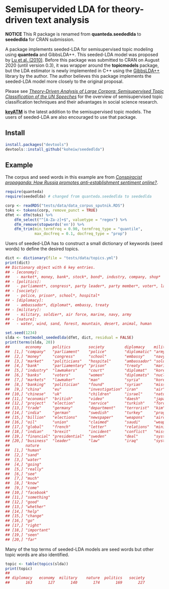 
# Semisupervided LDA for theory-driven text analysis

**NOTICE** This R package is renamed from **quanteda.seededlda** to
**seededlda** for CRAN submission.

A package implements seeded-LDA for semisupervised topic modeling using
**quanteda** and GibbsLDA++. This seeded-LDA model was proposed by [Lu
et al. (2010)](https://dl.acm.org/citation.cfm?id=2119585). Before this
package was submitted to CRAN on August 2020 (until version 0.3), it was
wrapper around the **topicmodels** package, but the LDA estimator is
newly implemented in C++ using the
[GibbsLDA++](http://gibbslda.sourceforge.net/) library by the author.
The author believes this package implements the seeded-LDA model more
closely to the original proposal.

Please see [*Theory-Driven Analysis of Large Corpora: Semisupervised
Topic Classification of the UN
Speeches*](https://journals.sagepub.com/doi/full/10.1177/0894439320907027)
for the overview of semisupervised topic classification techniques and
their advantages in social science research.

[**keyATM**](https://github.com/keyATM/keyATM) is the latest addition to
the semisupervised topic models. The users of seeded-LDA are also
encouraged to use that package.

## Install

``` r
install.packages("devtools")
devtools::install_github("koheiw/seededlda") 
```

## Example

The corpus and seed words in this example are from [*Conspiracist
propaganda: How Russia promotes anti-establishment sentiment
online?*](https://koheiw.net/wp-content/uploads/2019/06/Sputnik-05-ECPR.pdf).

``` r
require(quanteda)
require(seededlda) # changed from quanteda.seededlda to seededlda
```

``` r
corp <- readRDS("tests/data/data_corpus_sputnik.RDS")
toks <- tokens(corp, remove_punct = TRUE)
dfmt <- dfm(toks) %>% 
    dfm_select("^[A-Za-z]+$", valuetype = "regex") %>% 
    dfm_remove(stopwords('en')) %>% 
    dfm_trim(min_termfreq = 0.90, termfreq_type = "quantile", 
             max_docfreq = 0.1, docfreq_type = "prop")
```

Users of seeded-LDA has to construct a small dictionary of keywords
(seed words) to define the desired topics.

``` r
dict <- dictionary(file = "tests/data/topics.yml")
print(dict)
## Dictionary object with 6 key entries.
## - [economy]:
##   - market*, money, bank*, stock*, bond*, industry, company, shop*
## - [politics]:
##   - parliament*, congress*, party leader*, party member*, voter*, lawmaker*, politician*
## - [society]:
##   - police, prison*, school*, hospital*
## - [diplomacy]:
##   - ambassador*, diplomat*, embassy, treaty
## - [military]:
##   - military, soldier*, air force, marine, navy, army
## - [nature]:
##   - water, wind, sand, forest, mountain, desert, animal, human
```

``` r
set.seed(1234)
slda <- textmodel_seededlda(dfmt, dict, residual = FALSE)
print(terms(slda, 20))
##       economy     politics        society         diplomacy    military  
##  [1,] "company"   "parliament"    "police"        "diplomatic" "army"    
##  [2,] "money"     "congress"      "school"        "embassy"    "navy"    
##  [3,] "market"    "politicians"   "hospital"      "ambassador" "soldiers"
##  [4,] "bank"      "parliamentary" "prison"        "treaty"     "marine"  
##  [5,] "industry"  "lawmakers"     "court"         "diplomat"   "korea"   
##  [6,] "banks"     "voters"        "women"         "diplomats"  "nuclear" 
##  [7,] "markets"   "lawmaker"      "man"           "syria"      "korean"  
##  [8,] "banking"   "politician"    "found"         "syrian"     "missile" 
##  [9,] "china"     "eu"            "investigation" "iran"       "air"     
## [10,] "chinese"   "uk"            "children"      "israel"     "nato"    
## [11,] "economic"  "british"       "video"         "daesh"      "japan"   
## [12,] "project"   "election"      "service"       "turkish"    "force"   
## [13,] "trade"     "germany"       "department"    "terrorist"  "kim"     
## [14,] "india"     "german"        "swedish"       "turkey"     "program" 
## [15,] "billion"   "elections"     "newspaper"     "weapons"    "aircraft"
## [16,] "oil"       "union"         "claimed"       "saudi"      "weapons" 
## [17,] "global"    "french"        "letter"        "relations"  "ministry"
## [18,] "indian"    "brexit"        "incident"      "conflict"   "missiles"
## [19,] "financial" "presidential"  "sweden"        "deal"       "system"  
## [20,] "business"  "leader"        "law"           "iraq"       "systems" 
##       nature     
##  [1,] "human"    
##  [2,] "sand"     
##  [3,] "water"    
##  [4,] "going"    
##  [5,] "really"   
##  [6,] "see"      
##  [7,] "much"     
##  [8,] "know"     
##  [9,] "come"     
## [10,] "facebook" 
## [11,] "something"
## [12,] "good"     
## [13,] "whether"  
## [14,] "help"     
## [15,] "change"   
## [16,] "go"       
## [17,] "right"    
## [18,] "important"
## [19,] "seen"     
## [20,] "far"
```

Many of the top terms of seeded-LDA models are seed words but other
topic words are also identified.

``` r
topic <- table(topics(slda))
print(topic)
## 
## diplomacy   economy  military    nature  politics   society 
##       163       127       140       174       169       227
```
